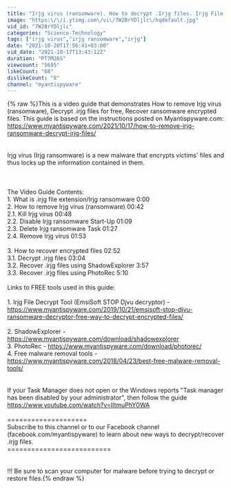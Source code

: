 ```yaml
---
title: "Irjg virus (ransomware). How to decrypt .Irjg files. Irjg File Recovery Guide."
image: "https:\/\/i.ytimg.com\/vi\/7W2BrYDljlc\/hqdefault.jpg"
vid_id: "7W2BrYDljlc"
categories: "Science-Technology"
tags: ["irjg virus","irjg ransomware","irjg"]
date: "2021-10-20T17:56:41+03:00"
vid_date: "2021-10-17T13:43:12Z"
duration: "PT7M26S"
viewcount: "5685"
likeCount: "68"
dislikeCount: "8"
channel: "myantispyware"
---
```

{% raw %}This is a video guide that demonstrates How to remove Irjg virus (ransomware), Decrypt .irjg files for free, Recover ransomware encrypted files. This guide is based on the instructions posted on Myantispyware.com: <a rel="nofollow" target="blank" href="https://www.myantispyware.com/2021/10/17/how-to-remove-irjg-ransomware-decrypt-irjg-files/">https://www.myantispyware.com/2021/10/17/how-to-remove-irjg-ransomware-decrypt-irjg-files/</a><br /><br /><br />Irjg virus (Irjg ransomware) is a new malware that encrypts victims' files and thus locks up the information contained in them.<br /><br /><br /><br />The Video Guide Contents:<br />1. What is .irjg file extension/Irjg ransomware 0:00<br />2. How to remove Irjg virus (ransomware) 00:42<br />2.1. Kill Irjg virus 00:48<br />2.2. Disable Irjg ransomware Start-Up 01:09<br />2.3. Delete Irjg ransomware Task 01:27<br />2.4. Remove Irjg virus 01:53<br /><br />3. How to recover encrypted files 02:52<br />3.1. Decrypt .irjg files 03:04<br />3.2. Recover .irjg files using ShadowExplorer 3:57<br />3.3. Recover .irjg files using PhotoRec 5:10<br /><br />Links to FREE tools used in this guide:<br /><br />1. Irjg File Decrypt Tool (EmsiSoft STOP Djvu decryptor) - <a rel="nofollow" target="blank" href="https://www.myantispyware.com/2019/10/21/emsisoft-stop-djvu-ransomware-decryptor-free-way-to-decrypt-encrypted-files/">https://www.myantispyware.com/2019/10/21/emsisoft-stop-djvu-ransomware-decryptor-free-way-to-decrypt-encrypted-files/</a><br /><br />2. ShadowExplorer - <a rel="nofollow" target="blank" href="https://www.myantispyware.com/download/shadowexplorer">https://www.myantispyware.com/download/shadowexplorer</a><br />3. PhotoRec - <a rel="nofollow" target="blank" href="https://www.myantispyware.com/download/photorec/">https://www.myantispyware.com/download/photorec/</a><br />4. Free malware removal tools - <a rel="nofollow" target="blank" href="https://www.myantispyware.com/2018/04/23/best-free-malware-removal-tools/">https://www.myantispyware.com/2018/04/23/best-free-malware-removal-tools/</a><br /><br /><br />If your Task Manager does not open or the Windows reports &quot;Task manager has been disabled by your administrator&quot;, then follow the guide <a rel="nofollow" target="blank" href="https://www.youtube.com/watch?v=IItmuPhY0WA">https://www.youtube.com/watch?v=IItmuPhY0WA</a><br /><br />====================<br />Subscribe to this channel or to our Facebook channel (facebook.com/myantispyware) to learn about new ways to decrypt/recover .irjg files.<br />==========================<br /><br /><br />!!! Be sure to scan your computer for malware before trying to decrypt or restore files.{% endraw %}
